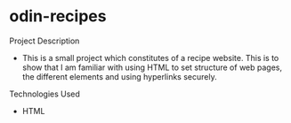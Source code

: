 # odin-recipes

Project Description
- This is a small project which constitutes of a recipe website. This is to show that I am familiar with using HTML to set structure of web pages, the different elements and using hyperlinks securely.

Technologies Used
- HTML